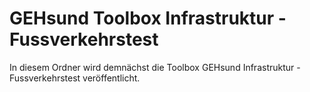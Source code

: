 # GEHsund Toolbox Infrastruktur - Fussverkehrstest
In diesem Ordner wird demnächst die Toolbox GEHsund Infrastruktur - Fussverkehrstest veröffentlicht.
